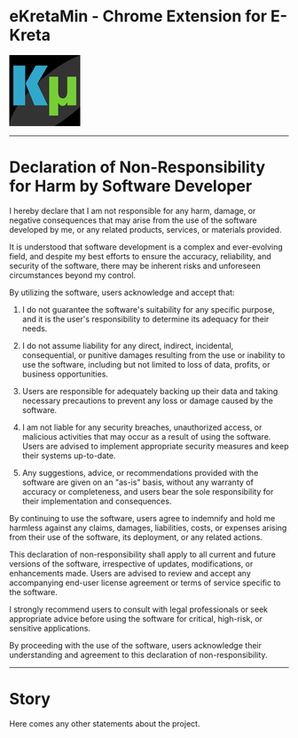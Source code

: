 # eKretaMin - Chrome Extension for E-Kreta
![Logo (icon)](logo/logo-128.png?raw=true "Logo (icon)")

***

# Declaration of Non-Responsibility for Harm by Software Developer

I hereby declare that I am not responsible for any harm, damage, or negative consequences that may arise from the use of the software developed by me, or any related products, services, or materials provided.

It is understood that software development is a complex and ever-evolving field, and despite my best efforts to ensure the accuracy, reliability, and security of the software, there may be inherent risks and unforeseen circumstances beyond my control.

By utilizing the software, users acknowledge and accept that:

1. I do not guarantee the software's suitability for any specific purpose, and it is the user's responsibility to determine its adequacy for their needs.

2. I do not assume liability for any direct, indirect, incidental, consequential, or punitive damages resulting from the use or inability to use the software, including but not limited to loss of data, profits, or business opportunities.

3. Users are responsible for adequately backing up their data and taking necessary precautions to prevent any loss or damage caused by the software.

4. I am not liable for any security breaches, unauthorized access, or malicious activities that may occur as a result of using the software. Users are advised to implement appropriate security measures and keep their systems up-to-date.

5. Any suggestions, advice, or recommendations provided with the software are given on an "as-is" basis, without any warranty of accuracy or completeness, and users bear the sole responsibility for their implementation and consequences.

By continuing to use the software, users agree to indemnify and hold me harmless against any claims, damages, liabilities, costs, or expenses arising from their use of the software, its deployment, or any related actions.

This declaration of non-responsibility shall apply to all current and future versions of the software, irrespective of updates, modifications, or enhancements made. Users are advised to review and accept any accompanying end-user license agreement or terms of service specific to the software.

I strongly recommend users to consult with legal professionals or seek appropriate advice before using the software for critical, high-risk, or sensitive applications.

By proceeding with the use of the software, users acknowledge their understanding and agreement to this declaration of non-responsibility.

***
# Story

Here comes any other statements about the project.